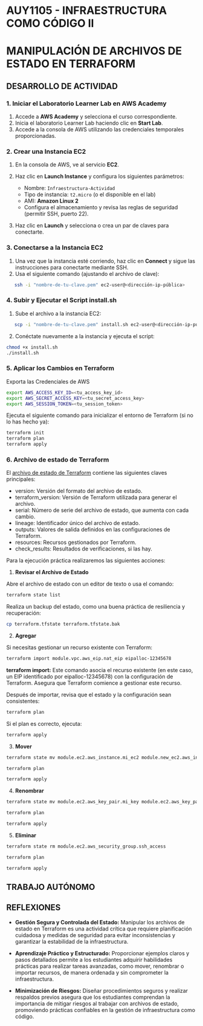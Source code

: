 # AUY1105 - INFRAESTRUCTURA COMO CÓDIGO II

# MANIPULACIÓN DE ARCHIVOS DE ESTADO EN TERRAFORM

## DESARROLLO DE ACTIVIDAD

### 1. Iniciar el Laboratorio Learner Lab en AWS Academy

1. Accede a **AWS Academy** y selecciona el curso correspondiente.  
2. Inicia el laboratorio Learner Lab haciendo clic en **Start Lab**.  
3. Accede a la consola de AWS utilizando las credenciales temporales proporcionadas.

### 2. Crear una Instancia EC2

1. En la consola de AWS, ve al servicio **EC2**.  
2. Haz clic en **Launch Instance** y configura los siguientes parámetros:
   - Nombre: `Infraestructura-Actividad`
   - Tipo de instancia: `t2.micro` (o el disponible en el lab)
   - AMI: **Amazon Linux 2**
   - Configura el almacenamiento y revisa las reglas de seguridad (permitir SSH, puerto 22).  

3. Haz clic en **Launch** y selecciona o crea un par de claves para conectarte.

### 3. Conectarse a la Instancia EC2

1. Una vez que la instancia esté corriendo, haz clic en **Connect** y sigue las instrucciones para conectarte mediante SSH.  
2. Usa el siguiente comando (ajustando el archivo de clave):

```bash
   ssh -i "nombre-de-tu-clave.pem" ec2-user@<dirección-ip-pública>
```

### 4. Subir y Ejecutar el Script install.sh

1. Sube el archivo a la instancia EC2:

```bash
   scp -i "nombre-de-tu-clave.pem" install.sh ec2-user@<dirección-ip-pública>:~
```

2. Conéctate nuevamente a la instancia y ejecuta el script:

```bash
chmod +x install.sh
./install.sh
```

### 5. Aplicar los Cambios en Terraform

Exporta las Credenciales de AWS 
```bash
export AWS_ACCESS_KEY_ID=<tu_access_key_id>
export AWS_SECRET_ACCESS_KEY=<tu_secret_access_key>
export AWS_SESSION_TOKEN=<tu_session_token>
```

Ejecuta el siguiente comando para inicializar el entorno de Terraform (si no lo has hecho ya):

```bash
terraform init
terraform plan
terraform apply
```

### 6. Archivo de estado de Terraform

El [archivo de estado de Terraform](https://developer.hashicorp.com/terraform/language/state) contiene las siguientes claves principales:

- version: Versión del formato del archivo de estado.
- terraform_version: Versión de Terraform utilizada para generar el archivo.
- serial: Número de serie del archivo de estado, que aumenta con cada cambio.
- lineage: Identificador único del archivo de estado.
- outputs: Valores de salida definidos en las configuraciones de Terraform.
- resources: Recursos gestionados por Terraform.
- check_results: Resultados de verificaciones, si las hay.

Para la ejecución práctica realizaremos las siguientes acciones:

1. **Revisar el Archivo de Estado**

Abre el archivo de estado con un editor de texto o usa el comando:

```bash
terraform state list
```

Realiza un backup del estado, como una buena práctica de resiliencia y recuperación:

```bash
cp terraform.tfstate terraform.tfstate.bak
```

2. **Agregar**

Si necesitas gestionar un recurso existente con Terraform:

```bash
terraform import module.vpc.aws_eip.nat_eip eipalloc-12345678
```

**terraform import:** Este comando asocia el recurso existente (en este caso, un EIP identificado por eipalloc-12345678) con la configuración de Terraform. Asegura que Terraform comience a gestionar este recurso.

Después de importar, revisa que el estado y la configuración sean consistentes:

```bash
terraform plan
```

Si el plan es correcto, ejecuta:

```bash
terraform apply
```

3. **Mover**

```bash
terraform state mv module.ec2.aws_instance.mi_ec2 module.new_ec2.aws_instance.mi_ec2
```

```bash
terraform plan
```

```bash
terraform apply
```

4. **Renombrar**

```bash
terraform state mv module.ec2.aws_key_pair.mi_key module.ec2.aws_key_pair.new_key
```

```bash
terraform plan
```

```bash
terraform apply
```

5. **Eliminar**

```bash
terraform state rm module.ec2.aws_security_group.ssh_access
```

```bash
terraform plan
```

```bash
terraform apply
```
## TRABAJO AUTÓNOMO


##  REFLEXIONES

- **Gestión Segura y Controlada del Estado:** Manipular los archivos de estado en Terraform es una actividad crítica que requiere planificación cuidadosa y medidas de seguridad para evitar inconsistencias y garantizar la estabilidad de la infraestructura.

- **Aprendizaje Práctico y Estructurado:** Proporcionar ejemplos claros y pasos detallados permite a los estudiantes adquirir habilidades prácticas para realizar tareas avanzadas, como mover, renombrar o importar recursos, de manera ordenada y sin comprometer la infraestructura.

- **Minimización de Riesgos:** Diseñar procedimientos seguros y realizar respaldos previos asegura que los estudiantes comprendan la importancia de mitigar riesgos al trabajar con archivos de estado, promoviendo prácticas confiables en la gestión de infraestructura como código.